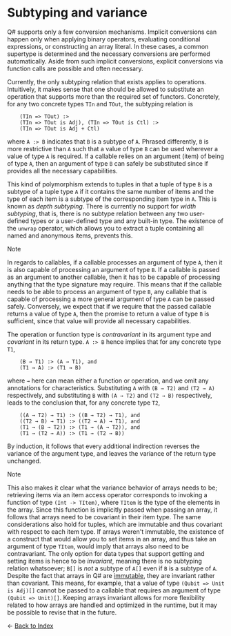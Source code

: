 # Subtyping and variance

Q# supports only a few conversion mechanisms. Implicit conversions can happen only when applying binary operators, evaluating conditional expressions, or constructing an array literal. In these cases, a common supertype is determined and the necessary conversions are performed automatically. Aside from such implicit conversions, explicit conversions via function calls are possible and often necessary. 

Currently, the only subtyping relation that exists applies to operations. Intuitively, it makes sense that one should be allowed to substitute an operation that supports more than the required set of functors. Concretely, for any two concrete types `TIn` and `TOut`, the subtyping relation is 

```
    (TIn => TOut) :>
    (TIn => TOut is Adj), (TIn => TOut is Ctl) :>
    (TIn => TOut is Adj + Ctl)
```

where `A :> B` indicates that `B` is a subtype of `A`. Phrased differently, `B` is more restrictive than `A` such that a value of type `B` can be used wherever a value of type `A` is required. If a callable relies on an argument (item) of being of type `A`, then an argument of type `B` can safely be substituted since if provides all the necessary capabilities. 

This kind of polymorphism extends to tuples in that a tuple of type `B` is a subtype of a tuple type `A` if it contains the same number of items and the type of each item is a subtype of the corresponding item type in `A`. This is known as *depth subtyping*. There is currently no support for *width subtyping*, that is, there is no subtype relation between any two user-defined types or a user-defined type and any built-in type. The existence of the `unwrap` operator, which allows you to extract a tuple containing all named and anonymous items, prevents this.  

>[!NOTE]
>In regards to callables, if a callable processes an argument of type `A`, then it is also capable of processing an argument of type `B`. If a callable is passed as an argument to another callable, then it has to be capable of processing anything that the type signature may require. This means that if the callable needs to be able to process an argument of type `B`, any callable that is capable of processing a more general argument of type `A` can be passed safely. Conversely, we expect that if we require that the passed callable returns a value of type `A`, then the promise to return a value of type `B` is sufficient, since that value will provide all necessary capabilities.

The operation or function type is *contravariant* in its argument type and *covariant* in its return type. `A :> B` hence implies that for any concrete type `T1`,

```
    (B → T1) :> (A → T1), and
    (T1 → A) :> (T1 → B) 
```

where `→` here can mean either a function or operation, and we omit any annotations for characteristics.
Substituting `A` with `(B → T2)` and `(T2 → A)` respectively, 
and substituting `B` with `(A → T2)` and `(T2 → B)` respectively, leads to the conclusion that, for any concrete type `T2`,

```
    ((A → T2) → T1) :> ((B → T2) → T1), and
    ((T2 → B) → T1) :> ((T2 → A) → T1), and
    (T1 → (B → T2)) :> (T1 → (A → T2)), and
    (T1 → (T2 → A)) :> (T1 → (T2 → B)) 
```

By induction, it follows that every additional indirection reverses the variance of the argument type, and leaves the variance of the return type unchanged. 

>[!NOTE]
>This also makes it clear what the variance behavior of arrays needs to be; retrieving items via an item access operator corresponds to invoking a function of type `(Int -> TItem)`, where `TItem` is the type of the elements in the array. Since this function is implicitly passed when passing an array, it follows that arrays need to be covariant in their item type. The same considerations also hold for tuples, which are immutable and thus covariant with respect to each item type.
>If arrays weren't immutable, the existence of a construct that would allow you to set items in an array, and thus take an argument of type `TItem`, would imply that arrays also need to be contravariant. The only option for data types that support getting and setting items is hence to be *invariant*, meaning there is no subtyping relation whatsoever; `B[]` is *not* a subtype of `A[]` even if `B` is a subtype of `A`. Despite the fact that arrays in Q# are [immutable](https://github.com/microsoft/qsharp-language/blob/main/Specifications/Language/4_TypeSystem/Immutability.md#immutability), they are invariant rather than covariant. This means, for example, that a value of type `(Qubit => Unit is Adj)[]` cannot be passed to a callable that requires an argument of type `(Qubit => Unit)[]`.
Keeping arrays invariant allows for more flexibility related to how arrays are handled and optimized in the runtime, but it may be possible to revise that in the future. 


← [Back to Index](https://github.com/microsoft/qsharp-language/tree/main/Specifications/Language#index)